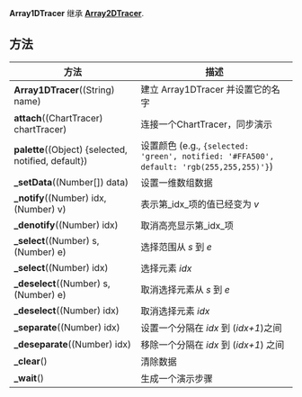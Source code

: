 ﻿**Array1DTracer** 继承 **[Array2DTracer](Array2DTracer)**.

## 方法

| 方法 | 描述 |
|--------|-------------|
| **Array1DTracer**((String) name) | 建立 Array1DTracer 并设置它的名字 |
| **attach**((ChartTracer) chartTracer)| 连接一个ChartTracer，同步演示 |
| **palette**((Object) {selected, notified, default})| 设置颜色 (e.g., `{selected: 'green', notified: '#FFA500', default: 'rgb(255,255,255)'}`) |
| **_setData**((Number[]) data)| 设置一维数组数据 |
| **_notify**((Number) idx, (Number) v) | 表示第_idx_项的值已经变为 _v_ |
| **_denotify**((Number) idx) | 取消高亮显示第_idx_项 |
| **_select**((Number) s, (Number) e) | 选择范围从 _s_ 到 _e_ |
| **_select**((Number) idx) | 选择元素 _idx_ |
| **_deselect**((Number) s, (Number) e) | 取消选择元素从 _s_ 到 _e_ |
| **_deselect**((Number) idx) | 取消选择元素 _idx_ |
| **_separate**((Number) idx) | 设置一个分隔在 _idx_ 到 (_idx+1_)之间 |
| **_deseparate**((Number) idx) | 移除一个分隔在 _idx_ 到 (_idx+1_) 之间|
| **_clear**() | 清除数据 |
| **_wait**() | 生成一个演示步骤 |
